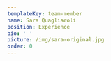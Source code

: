 ```yaml
---
templateKey: team-member
name: Sara Quagliaroli
position: Experience
bio: ' '
picture: /img/sara-original.jpg
order: 0
---
```


